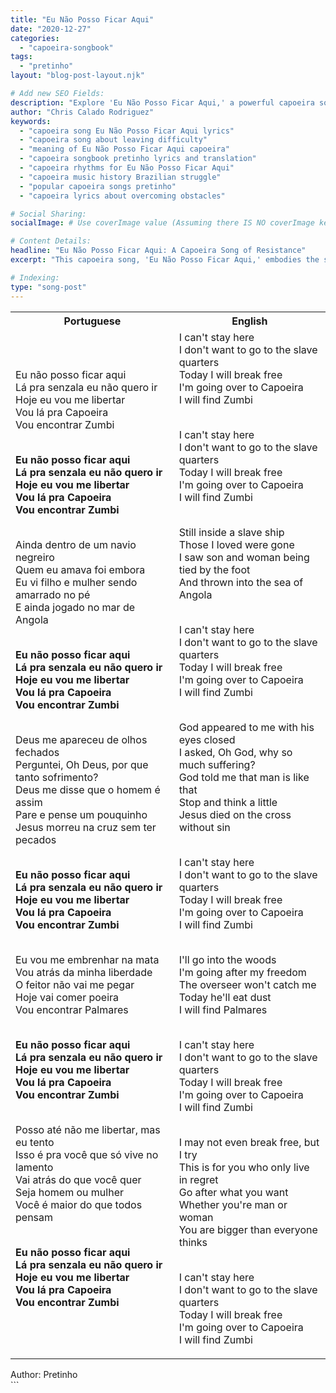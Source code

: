 ```yaml
---
title: "Eu Não Posso Ficar Aqui"
date: "2020-12-27"
categories:
  - "capoeira-songbook"
tags:
  - "pretinho"
layout: "blog-post-layout.njk"

# Add new SEO Fields:
description: "Explore 'Eu Não Posso Ficar Aqui,' a powerful capoeira song reflecting on perseverance and the struggle against oppression in movement."
author: "Chris Calado Rodriguez"
keywords:
  - "capoeira song Eu Não Posso Ficar Aqui lyrics"
  - "capoeira song about leaving difficulty"
  - "meaning of Eu Não Posso Ficar Aqui capoeira"
  - "capoeira songbook pretinho lyrics and translation"
  - "capoeira rhythms for Eu Não Posso Ficar Aqui"
  - "capoeira music history Brazilian struggle"
  - "popular capoeira songs pretinho"
  - "capoeira lyrics about overcoming obstacles"

# Social Sharing:
socialImage: # Use coverImage value (Assuming there IS NO coverImage key)

# Content Details:
headline: "Eu Não Posso Ficar Aqui: A Capoeira Song of Resistance"
excerpt: "This capoeira song, 'Eu Não Posso Ficar Aqui,' embodies the spirit of resilience and the desire to break free from hardship through rhythmic movement and powerful lyrics."

# Indexing:
type: "song-post"
---
```



<table class="capoeira-table">
    <tr class="header-row">
        <th>Portuguese</th>
        <th>English</th>
    </tr>
    <tr>
        <td>Eu não posso ficar aqui<br>
Lá pra senzala eu não quero ir<br>
Hoje eu vou me libertar<br>
Vou lá pra Capoeira<br>
Vou encontrar Zumbi<br><br>

**Eu não posso ficar aqui<br>
Lá pra senzala eu não quero ir<br>
Hoje eu vou me libertar<br>
Vou lá pra Capoeira<br>
Vou encontrar Zumbi**<br><br>

Ainda dentro de um navio negreiro<br>
Quem eu amava foi embora<br>
Eu vi filho e mulher sendo amarrado no pé<br>
E ainda jogado no mar de Angola<br><br>

**Eu não posso ficar aqui<br>
Lá pra senzala eu não quero ir<br>
Hoje eu vou me libertar<br>
Vou lá pra Capoeira<br>
Vou encontrar Zumbi**<br><br>

Deus me apareceu de olhos fechados<br>
Perguntei, Oh Deus, por que tanto sofrimento?<br>
Deus me disse que o homem é assim<br>
Pare e pense um pouquinho<br>
Jesus morreu na cruz sem ter pecados<br><br>

**Eu não posso ficar aqui<br>
Lá pra senzala eu não quero ir<br>
Hoje eu vou me libertar<br>
Vou lá pra Capoeira<br>
Vou encontrar Zumbi**<br><br>

Eu vou me embrenhar na mata<br>
Vou atrás da minha liberdade<br>
O feitor não vai me pegar<br>
Hoje vai comer poeira<br>
Vou encontrar Palmares<br><br>

**Eu não posso ficar aqui<br>
Lá pra senzala eu não quero ir<br>
Hoje eu vou me libertar<br>
Vou lá pra Capoeira<br>
Vou encontrar Zumbi**<br><br>

Posso até não me libertar, mas eu tento<br>
Isso é pra você que só vive no lamento<br>
Vai atrás do que você quer<br>
Seja homem ou mulher<br>
Você é maior do que todos pensam<br><br>

**Eu não posso ficar aqui<br>
Lá pra senzala eu não quero ir<br>
Hoje eu vou me libertar<br>
Vou lá pra Capoeira<br>
Vou encontrar Zumbi**</td>
        <td>I can't stay here<br>
I don't want to go to the slave quarters<br>
Today I will break free<br>
I'm going over to Capoeira<br>
I will find Zumbi<br><br>

I can't stay here<br>
I don't want to go to the slave quarters<br>
Today I will break free<br>
I'm going over to Capoeira<br>
I will find Zumbi<br><br>

Still inside a slave ship<br>
Those I loved were gone<br>
I saw son and woman being tied by the foot<br>
And thrown into the sea of ​​Angola<br><br>

I can't stay here<br>
I don't want to go to the slave quarters<br>
Today I will break free<br>
I'm going over to Capoeira<br>
I will find Zumbi<br><br>

God appeared to me with his eyes closed<br>
I asked, Oh God, why so much suffering?<br>
God told me that man is like that<br>
Stop and think a little<br>
Jesus died on the cross without sin<br><br>

I can't stay here<br>
I don't want to go to the slave quarters<br>
Today I will break free<br>
I'm going over to Capoeira<br>
I will find Zumbi<br><br>

I'll go into the woods<br>
I'm going after my freedom<br>
The overseer won't catch me<br>
Today he'll eat dust<br>
I will find Palmares<br><br>

I can't stay here<br>
I don't want to go to the slave quarters<br>
Today I will break free<br>
I'm going over to Capoeira<br>
I will find Zumbi<br><br>

I may not even break free, but I try<br>
This is for you who only live in regret<br>
Go after what you want<br>
Whether you're man or woman<br>
You are bigger than everyone thinks<br><br>

I can't stay here<br>
I don't want to go to the slave quarters<br>
Today I will break free<br>
I'm going over to Capoeira<br>
I will find Zumbi</td>
    </tr>
</table>
<figcaption>
Author: Pretinho
</figcaption>
```